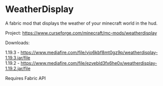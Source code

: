 # WeatherDisplay
A fabric mod that displays the weather of your minecraft world in the hud.

Project: https://www.curseforge.com/minecraft/mc-mods/weatherdisplay

Downloads:

1.19.3 - https://www.mediafire.com/file/vjo6kbf8mt0gz9p/weatherdisplay-1.19.3.jar/file  
1.19.2 - https://www.mediafire.com/file/ezvebld3fx6he0x/weatherdisplay-1.19.2.jar/file

Requires Fabric API
